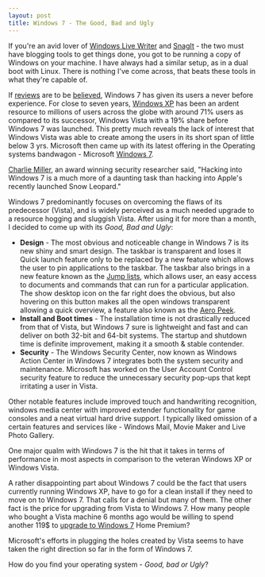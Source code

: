 ```yaml
---
layout: post
title: Windows 7 - The Good, Bad and Ugly
---
```


If you're an avid lover of <a href="http://windowslivewriter.spaces.live.com/">Windows Live Writer</a> and <a href="http://www.techsmith.com/screen-capture.asp">SnagIt</a> - the two must have blogging tools to get things done, you got to be running a copy of Windows on your machine. I have always had a similar setup, as in a dual boot with Linux. There is nothing I've come across, that beats these tools in what they're capable of. 

If <a href="http://www.cnet.com/windows-7/">reviews</a> are to be <a href="http://www.engadget.com/2009/08/12/windows-7-review/">believed</a>, Windows 7 has given its users a never before experience. For close to seven years, <a href="http://www.microsoft.com/windows/windows-xp/default.aspx">Windows XP</a> has been an ardent resource to millions of users across the globe with around 71% users as compared to its successor, Windows Vista with a 19% share before Windows 7 was launched. This pretty much reveals the lack of interest that Windows Vista was able to create among the users in its short span of little below 3 yrs. Microsoft then came up with its latest offering in the Operating systems bandwagon - Microsoft <a href="http://www.microsoft.com/windows/windows-7/">Windows 7</a>. 

<a href="http://en.wikipedia.org/wiki/Charlie_Miller_(security_researcher)">Charlie Miller</a>, an award winning security researcher said, "Hacking into Windows 7 is a much more of a daunting task than hacking into Apple's recently launched Snow Leopard."

Windows 7 predominantly focuses on overcoming the flaws of its predecessor (Vista), and is widely perceived as a much needed upgrade to a resource hogging and sluggish Vista. After using it for more than a month, I decided to come up with its <em>Good, Bad and Ugly</em>:

- <strong>Design</strong> - The most obvious and noticeable change in Windows 7 is its new shiny and smart design. The taskbar is transparent and loses it Quick launch feature only to be replaced by a new feature which allows the user to pin applications to the taskbar. The taskbar also brings in a new feature known as the <a href="http://windows.microsoft.com/en-IN/windows7/products/features/jump-lists">Jump lists</a>, which allows user, an easy access to documents and commands that can run for a particular application. The show desktop icon on the far right does the obvious, but also hovering on this button makes all the open windows transparent allowing a quick overview, a feature also known as the <a href="http://windows.microsoft.com/en-us/windows7/products/features/peek">Aero Peek</a>.
- <strong>Install and Boot times</strong> - The installation time is not drastically reduced from that of Vista, but Windows 7 sure is lightweight and fast and can deliver on both 32-bit and 64-bit systems. The startup and shutdown time is definite improvement, making it a smooth & stable contender.
- <strong>Security</strong> - The Windows Security Center, now known as Windows Action Center in Windows 7 integrates both the system security and maintenance. Microsoft has worked on the User Account Control security feature to reduce the unnecessary security pop-ups that kept irritating a user in Vista.

Other notable features include improved touch and handwriting recognition, windows media center with improved extender functionality for game consoles and a neat virtual hard drive support.  I typically liked omission of a certain features and services like - Windows Mail, Movie Maker and Live Photo Gallery.

One major qualm with Windows 7 is the hit that it takes in terms of performance in most aspects in comparison to the veteran Windows XP or Windows Vista.

A rather disappointing part about Windows 7 could be the fact that users currently running Windows XP, have to go for a clean install if they need to move on to Windows 7. That calls for a denial but many of them. The other fact is the price for upgrading from Vista to Windows 7. How many people who bought a Vista machine 6 months ago would be willing to spend another 119$ to <a href="http://www.microsoft.com/windows/buy/default.aspx">upgrade to Windows 7</a> Home Premium?

Microsoft's efforts in plugging the holes created by Vista seems to have taken the right direction so far in the form of Windows 7.

How do you find your operating system - <em>Good, bad or Ugly</em>?
